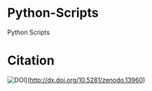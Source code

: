 # Python-Scripts
Python Scripts
# Citation
![DOI](https://zenodo.org/badge/9043/peterwilletts24/Python-Scripts.svg)](http://dx.doi.org/10.5281/zenodo.13960)
